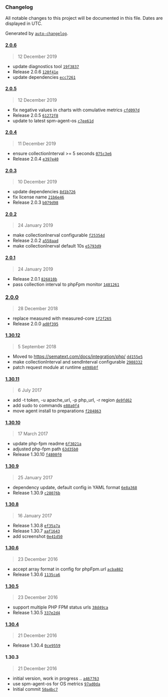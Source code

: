 ### Changelog

All notable changes to this project will be documented in this file. Dates are displayed in UTC.

Generated by [`auto-changelog`](https://github.com/CookPete/auto-changelog).

#### [2.0.6](https://github.com/sematext/sematext-agent-httpd/compare/2.0.5...2.0.6)

> 12 December 2019

- update diagnostics tool [`19f3837`](https://github.com/sematext/sematext-agent-httpd/commit/19f38374c622ff911b9d3feed956b2133192a60f)
- Release 2.0.6 [`120f41e`](https://github.com/sematext/sematext-agent-httpd/commit/120f41e1a1ae9e9dcdcf9de6710b343b00ff807c)
- update dependencies [`ecc7261`](https://github.com/sematext/sematext-agent-httpd/commit/ecc7261cc6284e45bf79f684e1405df4baebced5)

#### [2.0.5](https://github.com/sematext/sematext-agent-httpd/compare/2.0.4...2.0.5)

> 12 December 2019

- fix negative values in charts with comulative metrics [`cfd097d`](https://github.com/sematext/sematext-agent-httpd/commit/cfd097d041c829d14f278c6de0c16b29aa5f8f44)
- Release 2.0.5 [`61272f8`](https://github.com/sematext/sematext-agent-httpd/commit/61272f87838f6f6238c408acc5c4b5172319c427)
- update to latest spm-agent-os [`c7ee61d`](https://github.com/sematext/sematext-agent-httpd/commit/c7ee61dd8aa7303988c063a08940153411071e53)

#### [2.0.4](https://github.com/sematext/sematext-agent-httpd/compare/2.0.3...2.0.4)

> 11 December 2019

- ensure collectionInterval &gt;= 5 seconds [`075c3e6`](https://github.com/sematext/sematext-agent-httpd/commit/075c3e6cb9171022f8408d927b54f31e33e9d877)
- Release 2.0.4 [`e397e40`](https://github.com/sematext/sematext-agent-httpd/commit/e397e405bb6e7162a9292156315f01e09cec775d)

#### [2.0.3](https://github.com/sematext/sematext-agent-httpd/compare/2.0.2...2.0.3)

> 10 December 2019

- update dependencies [`8d1b726`](https://github.com/sematext/sematext-agent-httpd/commit/8d1b726409678b6205986ccf2b8424ebd0dd80fc)
- fix license name [`21b6e46`](https://github.com/sematext/sematext-agent-httpd/commit/21b6e4611c7df9ce9f7cf9d06c809bc393338aee)
- Release 2.0.3 [`b079d98`](https://github.com/sematext/sematext-agent-httpd/commit/b079d989a58dc5df0cc86b799d5c522361bf2ec8)

#### [2.0.2](https://github.com/sematext/sematext-agent-httpd/compare/2.0.1...2.0.2)

> 24 January 2019

- make collectionInerval configurable [`f25354d`](https://github.com/sematext/sematext-agent-httpd/commit/f25354d9ffbebbad7bf4e98bbaa98f2e010ebbdf)
- Release 2.0.2 [`a558aad`](https://github.com/sematext/sematext-agent-httpd/commit/a558aadc569ea5b77e3c888f2851b883b5398169)
- make collectionInerval default 10s [`e5793d9`](https://github.com/sematext/sematext-agent-httpd/commit/e5793d9a197519fead219108a3a7884e49219bb2)

#### [2.0.1](https://github.com/sematext/sematext-agent-httpd/compare/2.0.0...2.0.1)

> 24 January 2019

- Release 2.0.1 [`826810b`](https://github.com/sematext/sematext-agent-httpd/commit/826810b5dc90763aa1c2a0869fba6555b87f3f32)
- pass collection interval to phpFpm monitor [`1481261`](https://github.com/sematext/sematext-agent-httpd/commit/1481261360c3fc88063232d8c835e50a70cdb850)

### [2.0.0](https://github.com/sematext/sematext-agent-httpd/compare/1.30.12...2.0.0)

> 28 December 2018

- replace measured with measured-core [`1f2f265`](https://github.com/sematext/sematext-agent-httpd/commit/1f2f2655d0724f68351c06cb05bf0e3e986ce44d)
- Release 2.0.0 [`ad0f395`](https://github.com/sematext/sematext-agent-httpd/commit/ad0f39548f2649c5d4d4044a01457affe55ec211)

#### [1.30.12](https://github.com/sematext/sematext-agent-httpd/compare/1.30.11...1.30.12)

> 5 September 2018

- Moved to https://sematext.com/docs/integration/php/ [`dd155e5`](https://github.com/sematext/sematext-agent-httpd/commit/dd155e5d3994a91f86d6c2d894678d0496c7de4c)
- make collectionInterval and sendInterval configurable [`2908332`](https://github.com/sematext/sematext-agent-httpd/commit/2908332f0d4036d5aaf461a638f5329dddea5b04)
- patch request module at runtime [`e498b8f`](https://github.com/sematext/sematext-agent-httpd/commit/e498b8f0522a0f7c9492956bcb58e02a480d3acf)

#### [1.30.11](https://github.com/sematext/sematext-agent-httpd/compare/1.30.10...1.30.11)

> 6 July 2017

- add  -t token, -u apache_url, -p php_url, -r region [`de9fd62`](https://github.com/sematext/sematext-agent-httpd/commit/de9fd6221f68676f9cd5c5a60751016f508bced7)
- add sudo to commands [`e88a0f4`](https://github.com/sematext/sematext-agent-httpd/commit/e88a0f4e92ca79ad13c585b9d351dfd9750b8a0c)
- move agent install to preparations [`f284863`](https://github.com/sematext/sematext-agent-httpd/commit/f284863adbd83ecee3e3d58f5e81d6ed9b4ccc34)

#### [1.30.10](https://github.com/sematext/sematext-agent-httpd/compare/1.30.9...1.30.10)

> 17 March 2017

- update php-fpm readme [`6f3021a`](https://github.com/sematext/sematext-agent-httpd/commit/6f3021a518474ac8dbf8a2773f0a8f29208c192d)
- adjusted php-fpm path [`63d35b0`](https://github.com/sematext/sematext-agent-httpd/commit/63d35b071f367ba672887efcd94706f126c08e03)
- Release 1.30.10 [`f4800f0`](https://github.com/sematext/sematext-agent-httpd/commit/f4800f05ca32e5c06a990edfa84cd37ee920ce47)

#### [1.30.9](https://github.com/sematext/sematext-agent-httpd/compare/1.30.8...1.30.9)

> 25 January 2017

- dependency update, default config in YAML format [`6e8a368`](https://github.com/sematext/sematext-agent-httpd/commit/6e8a36897e993786c24c5f2d43e2b1ff1a191fce)
- Release 1.30.9 [`c28076b`](https://github.com/sematext/sematext-agent-httpd/commit/c28076b2467336efba9a6d009815b74b1b93b0ec)

#### [1.30.8](https://github.com/sematext/sematext-agent-httpd/compare/1.30.6...1.30.8)

> 16 January 2017

- Release 1.30.8 [`ef35a7a`](https://github.com/sematext/sematext-agent-httpd/commit/ef35a7a721923fecc423e532449729dd773279a0)
- Release 1.30.7 [`aaf1643`](https://github.com/sematext/sematext-agent-httpd/commit/aaf16436cc57bf8910d852f927d578266043baca)
- add screenshot [`0e41d50`](https://github.com/sematext/sematext-agent-httpd/commit/0e41d50775f59cdf20d1649682c4318619932475)

#### [1.30.6](https://github.com/sematext/sematext-agent-httpd/compare/1.30.5...1.30.6)

> 23 December 2016

- accept array format in config for phpFpm.url [`acba882`](https://github.com/sematext/sematext-agent-httpd/commit/acba88223e1a22df9b59ab33fbc8b0afa5cf4abe)
- Release 1.30.6 [`1135ca6`](https://github.com/sematext/sematext-agent-httpd/commit/1135ca64c0d9038f19a31f396a635061cb034f61)

#### [1.30.5](https://github.com/sematext/sematext-agent-httpd/compare/1.30.4...1.30.5)

> 23 December 2016

- support multiple PHP FPM status urls [`38d49ca`](https://github.com/sematext/sematext-agent-httpd/commit/38d49ca016b40a2484462b92e7e9891a975ea330)
- Release 1.30.5 [`337e2d4`](https://github.com/sematext/sematext-agent-httpd/commit/337e2d427d7c78105ef17dd7883e3ebf920241a6)

#### [1.30.4](https://github.com/sematext/sematext-agent-httpd/compare/1.30.3...1.30.4)

> 21 December 2016

- Release 1.30.4 [`0ce9559`](https://github.com/sematext/sematext-agent-httpd/commit/0ce95590fe763b5914617b0901dc5e4c96ca226a)

#### 1.30.3

> 21 December 2016

- initial version, work in progress .. [`a467763`](https://github.com/sematext/sematext-agent-httpd/commit/a467763f1c271af7240749ad5bdd0ca0d8e20c5c)
- use spm-agent-os for OS metrics [`97ad0da`](https://github.com/sematext/sematext-agent-httpd/commit/97ad0dac5dd574210ee06abbcdb55e81d1909a5b)
- Initial commit [`50a4bc7`](https://github.com/sematext/sematext-agent-httpd/commit/50a4bc74e996efadc278bbead701276cc9a9e898)
